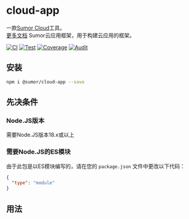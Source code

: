 # cloud-app

一款[Sumor Cloud](https://sumor.cloud)工具。  
[更多文档](https://sumor.cloud/cloud-app)
Sumor云应用框架，用于构建云应用的框架。

[![CI](https://github.com/sumor-cloud/cloud-app/actions/workflows/ci.yml/badge.svg)](https://github.com/sumor-cloud/cloud-app/actions/workflows/ci.yml)
[![Test](https://github.com/sumor-cloud/cloud-app/actions/workflows/ut.yml/badge.svg)](https://github.com/sumor-cloud/cloud-app/actions/workflows/ut.yml)
[![Coverage](https://github.com/sumor-cloud/cloud-app/actions/workflows/coverage.yml/badge.svg)](https://github.com/sumor-cloud/cloud-app/actions/workflows/coverage.yml)
[![Audit](https://github.com/sumor-cloud/cloud-app/actions/workflows/audit.yml/badge.svg)](https://github.com/sumor-cloud/cloud-app/actions/workflows/audit.yml)

## 安装

```bash
npm i @sumor/cloud-app --save
```

## 先决条件

### Node.JS版本

需要Node.JS版本18.x或以上

### 需要Node.JS的ES模块

由于此包是以ES模块编写的，请在您的 `package.json` 文件中更改以下代码：

```json
{
  "type": "module"
}
```

## 用法
